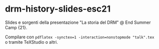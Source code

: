 # drm-history-slides-esc21
Slides e sorgenti della presentazione "La storia del DRM" @ End Summer Camp {21}.

Compilare con `pdflatex -synctex=1 -interaction=nonstopmode "talk".tex` o tramite TeXStudio o altri.
